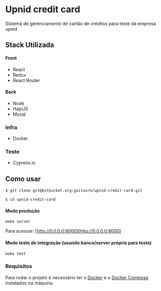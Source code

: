 Upnid credit card
========

Sistema de gerenciamento de cartão de créditos para teste da empresa upnid

## Stack Utilizada

#### Front

- React
- Redux
- React Router

#### Back

- Node
- HapiJS
- Mysql

### Infra

- Docker

### Teste

- Cypress.io


## Como usar

```
$ git clone git@bitbucket.org:guilouro/upnid-credit-card.git

$ cd upnid-credit-card
```

#### Modo produção

```
make server
```

Para acessar: [http://0.0.0.0:8000](http://0.0.0.0:8000)

#### Modo teste de integração (usando banco/server próprio para teste)

```
make test
```

### Requisitos

Para rodar o projeto é necessário ter o [Docker](https://www.docker.com/) e o [Docker Compose](https://docs.docker.com/compose/) instalados na máquina.
